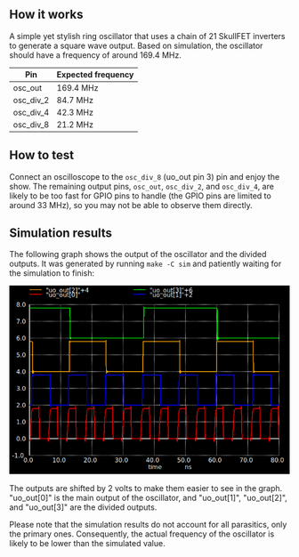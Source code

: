<!---

This file is used to generate your project datasheet. Please fill in the information below and delete any unused
sections.

You can also include images in this folder and reference them in the markdown. Each image must be less than
512 kb in size, and the combined size of all images must be less than 1 MB.
-->

## How it works

A simple yet stylish ring oscillator that uses a chain of 21 SkullFET inverters to generate a square wave output. Based on simulation, the oscillator should have a frequency of around 169.4 MHz.

| Pin       | Expected frequency |
| --------- | ------------------ |
| osc_out   | 169.4 MHz          |
| osc_div_2 | 84.7 MHz           |
| osc_div_4 | 42.3 MHz           |
| osc_div_8 | 21.2 MHz           |

## How to test

Connect an oscilloscope to the `osc_div_8` (uo_out pin 3) pin and enjoy the show. The remaining output pins, `osc_out`, `osc_div_2`, and `osc_div_4`, are likely to be too fast for GPIO pins to handle (the GPIO pins are limited to around 33 MHz), so you may not be able to observe them directly.

## Simulation results

The following graph shows the output of the oscillator and the divided outputs. It was generated by running `make -C sim` and patiently waiting for the simulation to finish:

![Simulation results](sim.png)

The outputs are shifted by 2 volts to make them easier to see in the graph. "uo_out[0]" is the main output of the oscillator, and "uo_out[1]", "uo_out[2]", and "uo_out[3]" are the divided outputs.

Please note that the simulation results do not account for all parasitics, only the primary ones. Consequently, the actual frequency of the oscillator is likely to be lower than the simulated value.
